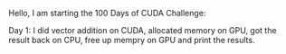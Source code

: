 Hello, I am starting the 100 Days of CUDA Challenge: 

Day 1: I did vector addition on CUDA, allocated memory on GPU, got the result back on CPU, free up mempry on GPU and print the results.
